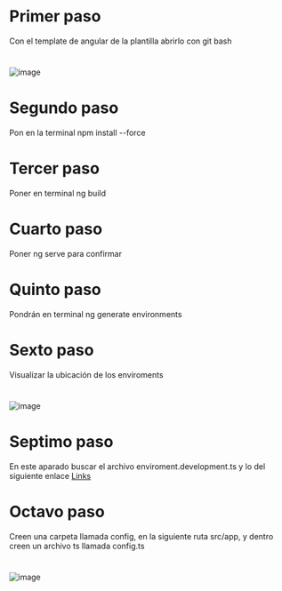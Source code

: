 # Primer paso
Con el template de angular de la plantilla abrirlo con git bash
#
![image](https://github.com/user-attachments/assets/6060b622-e7de-463c-8949-b866a6c7d467)
#
# Segundo paso
Pon en la terminal npm install --force
#
# Tercer paso
Poner en terminal ng build
#
# Cuarto paso
Poner ng serve para confirmar
#
# Quinto paso
Pondrán en terminal ng generate environments
#
# Sexto paso
Visualizar la ubicación de los enviroments
#
![image](https://github.com/user-attachments/assets/463f84e1-96ab-4f0c-8df2-731536ddc9b7)
#
# Septimo paso
En este aparado buscar el archivo enviroment.development.ts y lo del siguiente enlace
[Links](https://github.com/Hospital-Dual/BaseDeDatos/blob/main/Archivos/environment.development.ts)
#
# Octavo paso
Creen una carpeta llamada config, en la siguiente ruta src/app, y dentro creen un archivo ts llamada config.ts
#
![image](https://github.com/user-attachments/assets/31222f1c-ee43-4dc2-82a4-b1dd289c77a4)
